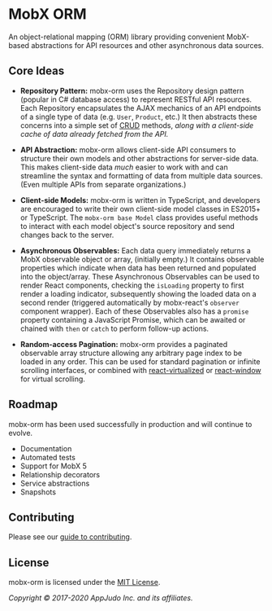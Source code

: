 # MobX ORM

An object-relational mapping (ORM) library providing convenient MobX-based abstractions for API resources and other asynchronous data sources.

## Core Ideas

- **Repository Pattern:** mobx-orm uses the Repository design pattern (popular in C# database access) to represent RESTful API resources. Each Repository encapsulates the AJAX mechanics of an API endpoints of a single type of data (e.g. `User`, `Product`, etc.) It then abstracts these concerns into a simple set of [CRUD](https://en.wikipedia.org/wiki/Create,_read,_update_and_delete) methods, *along with a client-side cache of data already fetched from the API.*

- **API Abstraction:** mobx-orm allows client-side API consumers to structure their own models and other abstractions for server-side data. This makes client-side data *much* easier to work with and can streamline the syntax and formatting of data from multiple data sources. (Even multiple APIs from separate organizations.)

- **Client-side Models:** mobx-orm is written in TypeScript, and developers are encouraged to write their own client-side model classes in ES2015+ or TypeScript. The `mobx-orm base Model` class provides useful methods to interact with each model object's source repository and send changes back to the server.

- **Asynchronous Observables:** Each data query immediately returns a MobX observable object or array, (initially empty.) It contains observable properties which indicate when data has been returned and populated into the object/array. These Asynchronous Observables can be used to render React components, checking the `isLoading` property to first render a loading indicator, subsequently showing the loaded data on a second render (triggered automatically by mobx-react's `observer` component wrapper). Each of these Observables also has a `promise` property containing a JavaScript Promise, which can be awaited or chained with `then` or `catch` to perform follow-up actions.

- **Random-access Pagination:** mobx-orm provides a paginated observable array structure allowing any arbitrary page index to be loaded in any order. This can be used for standard pagination or infinite scrolling interfaces, or combined with [react-virtualized](https://github.com/bvaughn/react-virtualized) or [react-window](https://github.com/bvaughn/react-window) for virtual scrolling.

## Roadmap

mobx-orm has been used successfully in production and will continue to evolve.

* Documentation
* Automated tests
* Support for MobX 5
* Relationship decorators
* Service abstractions
* Snapshots

## Contributing

Please see our [guide to contributing](./CONTRIBUTING.md).

## License

mobx-orm is licensed under the [MIT License](./LICENSE).

*Copyright &copy; 2017-2020 AppJudo Inc. and its affiliates.*
